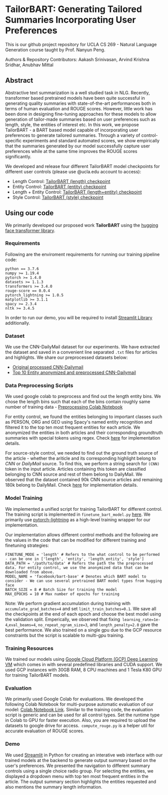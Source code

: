 # TailorBART: Generating Tailored Summaries Incorporating User Preferences

This is our github project repository for UCLA CS 269 - Natural Language Generation course taught by Prof. Nanyun Peng.

Authors & Repository Contributors: Aakash Srinivasan, Arvind Krishna Sridhar, Anubhav Mittal

## Abstract

Abstractive text summarization is a well studied task in NLG. Recently, transformer based pretrained models have been quite successful in generating quality summaries with state-of-the-art performances both in terms of human evaluation and ROUGE scores. However, little work has been done in designing fine-tuning approaches for these models to allow generation of tailor-made summaries based on user preferences such as length, style, the entities of interest etc. In this work, we propose TailorBART - a BART based model capable of incorporating user preferences to generate tailored summaries. Through a variety of control-specific experiments and standard automated scores, we show empirically that the summaries generated by our model successfully capture user preferences while at the same time improves the ROUGE scores significantly.

We developed and release four different TailorBART model checkpoints for different user controls (please use @ucla.edu account to access):

- Length Control: [TailorBART (length) checkpoint](https://drive.google.com/file/d/1wwCyDL1kXoBBtGYANjtBWzU06f1c6I0X/view?usp=sharing)
- Entity Control: [TailorBART (entity) checkpoint](https://drive.google.com/file/d/1R2r_M5pBqkZvI0yp4bl6hAWCaA08nGCk/view?usp=sharing)
- Length + Entity Control: [TailorBART (length+entity) checkpoint](https://drive.google.com/file/d/1NHiOVttB-sb46XkEndp5_vLuF-mnZgjz/view?usp=sharing)
- Style Control: [TailorBART (style) checkpoint](https://drive.google.com/file/d/1RSWf295QksitnU2fmVxGSusDmtQVvzXR/view?usp=sharing)

## Using our code

We primarily developed our proposed work **TailorBART** using the [hugging face transformer library](https://github.com/huggingface/transformers "hugging face transformers"). 

### Requirements

Following are the enviroment requirements for running our training pipeline code:

```
python == 3.7.6
numpy >= 1.19.4
pytorch >= 1.4.0
datasets >= 1.1.3
transformers >= 3.4.0
rouge-score == 0.0.4
pytorch_lightning >= 1.0.5
matplotlib >= 3.1.1
spacy >= 2.3.4
nltk >= 3.4.5
```

In order to run our demo, you will be required to install [Streamlit Library](https://www.streamlit.io/) additionally.

### Dataset

We use the CNN-DailyMail dataset for our experiments. We have extracted the dataset and saved in a convenient line separated `.txt` files for articles and highlights. We share our preprocessed datasets below:

- [Original processed CNN-Dailymail](https://drive.google.com/drive/folders/10EbRLGL_ip3LelJdPtt59LGQpJ6NAgZT?usp=sharing)
- [Top 10 Entity anonymized and preprocessed CNN-Dailymail](https://drive.google.com/drive/folders/1IbQh-U2j8I46IhttMIxle2YqINjh27Zd?usp=sharing)

### Data Preprocessing Scripts

We used google colab to preprocess and find out the length entity bins. We chose the length bins such that each of the bins contain roughly same number of training data - [Preprocessing Colab Notebook](https://colab.research.google.com/drive/1Wj-w2kbqNe2E9GA9SV1pbxOBO4LbzmK1?usp=sharing)

For entity control, we found the entities belonging to important classes such as PERSON, ORG and GEO using Spacy's named entity recognition and filtered it to the top ten most frequent entities for each article. We anonymized the entities in both articles and their corresponding groundtruth summaries with special tokens using regex. Check [here](https://github.com/anubhavm11/Controlled-Summarization-BART/blob/main/entity.py) for implementation details.

For source-style control, we needed to find out the ground truth source of the article - whether the ariticle and its corresponding highlight belong to *CNN* or *DailyMail* source. To find this, we perform a string search for `(CNN)` token in the input article. Articles containing this token are classified belonging to CNN source and rest of them belong to DailyMail. We observed that the dataset contained 90k CNN source articles and remaining 180k belong to DailyMail. Check [here](https://github.com/anubhavm11/Controlled-Summarization-BART/blob/main/finetune_bart_model.py#L193) for implementation details.

### Model Training

We implemented a unified script for training TailorBART for different control. The training script is implemented in `finetune_bart_model.py` [here](https://github.com/anubhavm11/Controlled-Summarization-BART/blob/main/finetune_bart_model.py). We primarily use [pytorch-lightning](https://www.pytorchlightning.ai/) as a high-level training wrapper for our implementation.

Our implementation allows different control methods and the following are the values in the code that can be modified for different training and finetuning strategies:

```
FINETUNE_MODE = 'length' # Refers to the what control to be performed - can be one in ['length', 'entity', 'length_entity', 'style']
DATA_PATH = '/path/to/data' # Refers the path the the preprocessed data. For entity control, we use the anonymized data that can be downloaded from above.
MODEL_NAME = 'facebook/bart-base' # Denotes which BART model to consider - We can use several pretrained BART model types from hugging face
BATCH_SIZE = 8 # Batch Size for training the model
MAX_EPOCHS = 10 # Max number of epochs for training
```

Note: We perform gradient accumulation during training with `accumulate_grad_batches=4` and set `limit_train_batches=0.1`. We save all the checkpoints at the end of each epoch and choose the best model using the validation split. Emperically, we observed that fixing` learning_rate=1e-4`,`eval_beams=4`, `no_repeat_ngram_size=3`, and `length_penalty=2.0` gave the best performance. We also trained on a single gpu due to the GCP resource constraints but the script is scalable to multi-gpu training.

### Training Resources

We trained our models using [Google Cloud Platform (GCP) Deep Learning VM](https://cloud.google.com/deep-learning-vm) which comes in with several predefined libraries and CUDA support. We used GCP instances with 30GB RAM, 8 CPU machines and 1 Tesla K80 GPU for training TailorBART models.


### Evaluation

We primarily used Google Colab for evaluations. We developed the following Colab Notebook for multi-purpose automatic evaluation of our model: [Colab Notebook Link](https://colab.research.google.com/drive/1_Tmun1riytAdxsJ03x1UqT9GoaNIDN1-?usp=sharing). Similar to the training code, the evaluation script is generic and can be used for all control types. Set the runtime type in Colab to GPU for faster execution. Also, you are required to upload the datasets to google drive for access.` compute_rouge.py` is a helper util for accurate evaluation of ROUGE scores.

### Demo
We used [Streamlit](https://www.streamlit.io/) in Python for creating an interative web interface with our trained models at the backend to generate output summary based on the user's preferences. We presented the navigation to different summary controls using a single choice radio group. For selecting the entities, we displayed a dropdown menu with top ten most frequent entities in the article. The output summary section highlights the entities requested and also mentions the summary length information.




